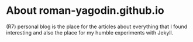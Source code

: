 # About roman-yagodin.github.io

(R7) personal blog is the place for the articles about everything that I found interesting 
and also the place for my humble experiments with Jekyll.
